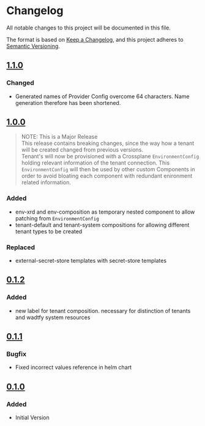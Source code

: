 # Changelog

All notable changes to this project will be documented in this file.

The format is based on [Keep a Changelog](https://keepachangelog.com/en/1.0.0/),
and this project adheres to [Semantic Versioning](https://semver.org/spec/v2.0.0.html).

## [1.1.0]

### Changed
* Generated names of Provider Config overcome 64 characters. Name generation therefore has been shortened.

## [1.0.0]

> NOTE: This is a Major Release  
> This release contains breaking changes, since the way how a tenant will be created changed from previous versions.  
> Tenant's will now be provisioned with a Crossplane `EnvironmentConfig` holding relevant information of the tenant connection.
> This `EnvironmentConfig` will then be used by other custom Components in order to avoid bloating each component with redundant
> enironment related information.

### Added
* env-xrd and env-composition as temporary nested component to allow patching from `EnvironmentConfig`
* tenant-default and tenant-system compositions for allowing different tenant types to be created

### Replaced
* external-secret-store templates with secret-store templates

## [0.1.2]

### Added

* new label for tenant composition. necessary for distinction of tenants and wadtfy system resources

## [0.1.1]

### Bugfix

* Fixed incorrect values reference in helm chart

## [0.1.0]

### Added

* Initial Version

[0.1.0]: https://github.com/DVPE-cloud/wadtfy-custom-components/tree/tenant-0.1.0/charts/tenant
[0.1.1]: https://github.com/DVPE-cloud/wadtfy-custom-components/tree/tenant-0.1.1/charts/tenant
[0.1.2]: https://github.com/DVPE-cloud/wadtfy-custom-components/tree/tenant-0.1.2/charts/tenant
[1.0.0]: https://github.com/DVPE-cloud/wadtfy-custom-components/tree/tenant-1.0.0/charts/tenant
[1.1.0]: https://github.com/DVPE-cloud/wadtfy-custom-components/tree/tenant-1.0.0/charts/tenant
